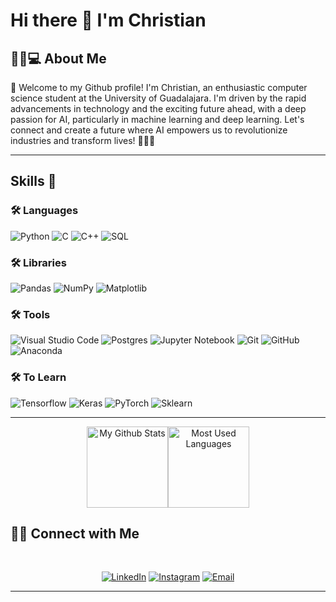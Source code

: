 # Hi there 👋 I'm Christian

<h2> 👨🏻💻 About Me </h2>

👋 Welcome to my Github profile! I'm Christian, an enthusiastic computer science student at the University of Guadalajara. I'm driven by the rapid advancements in technology and the exciting future ahead, with a deep passion for AI, particularly in machine learning and deep learning. Let's connect and create a future where AI empowers us to revolutionize industries and transform lives! 🚀🔥🤖
 <hr>

<h2>Skills 💪 </h2>

<h3>🛠 Languages</h3>

![Python](https://img.shields.io/badge/python-3670A0?style=for-the-badge&logo=python&logoColor=ffdd54)
![C](https://img.shields.io/badge/c-%2300599C.svg?style=for-the-badge&logo=c&logoColor=white)
![C++](https://img.shields.io/badge/c++-%2300599C.svg?style=for-the-badge&logo=c%2B%2B&logoColor=white)
![SQL](https://img.shields.io/badge/sql-%2300599C.svg?style=for-the-badge&logo=sql&logoColor=white)

<h3>🛠 Libraries</h3>

![Pandas](https://img.shields.io/badge/pandas-%23150458.svg?style=for-the-badge&logo=pandas&logoColor=white)
![NumPy](https://img.shields.io/badge/numpy-%23013243.svg?style=for-the-badge&logo=numpy&logoColor=white)
![Matplotlib](https://img.shields.io/badge/Matplotlib-%23ffffff.svg?style=for-the-badge&logo=Matplotlib&logoColor=black)

<h3>🛠 Tools</h3>

![Visual Studio Code](https://img.shields.io/badge/Visual%20Studio%20Code-0078d7.svg?style=for-the-badge&logo=visual-studio-code&logoColor=white)
![Postgres](https://img.shields.io/badge/postgres-%23316192.svg?style=for-the-badge&logo=postgresql&logoColor=white)
![Jupyter Notebook](https://img.shields.io/badge/jupyter-%23FA0F00.svg?style=for-the-badge&logo=jupyter&logoColor=white)
![Git](https://img.shields.io/badge/git-%23F05033.svg?style=for-the-badge&logo=git&logoColor=white)
![GitHub](https://img.shields.io/badge/github-%23121011.svg?style=for-the-badge&logo=github&logoColor=white)
![Anaconda](https://img.shields.io/badge/Anaconda-%2344A833.svg?style=for-the-badge&logo=anaconda&logoColor=white)

<h3>🛠 To Learn</h3>

![Tensorflow](https://img.shields.io/badge/Tensorflow-%23FF6F00.svg?style=for-the-badge&logo=Tensorflow&logoColor=white)
![Keras](https://img.shields.io/badge/Keras-%23D00000.svg?style=for-the-badge&logo=Keras&logoColor=white)
![PyTorch](https://img.shields.io/badge/PyTorch-%23EE4C2C.svg?style=for-the-badge&logo=PyTorch&logoColor=white)
![Sklearn](https://img.shields.io/badge/Sklearn-%23F7931E.svg?style=for-the-badge&logo=scikit-learn&logoColor=white)

<hr>

<p align="center"><img alt="My Github Stats" height=130 src="https://github-readme-stats.vercel.app/api?username=christian-munoz-rdzy&show_icons=true&theme=nord"><img alt="Most Used Languages" height=130 src="https://github-readme-stats.vercel.app/api/top-langs/?username=lchristian-munoz-rdz&layout=compact&theme=nord"></p>

<h2> 🤝🏻 Connect with Me </h2>
<br>
<p align="center">
<a href="www.linkedin.com/in/christian-munoz-rdz"><img alt="LinkedIn" src="https://img.shields.io/badge/LinkedIn-Christian%20Muñoz-blue?style=flat-square&logo=linkedin"></a>
<a href="https://www.instagram.com/stockfish098/"><img alt="Instagram" src="https://img.shields.io/badge/Instagram-stockfish098-black?style=flat-square&logo=instagram"></a>
<a href="mailto:christian.munoz.contacto@gmail.com"><img alt="Email" src="https://img.shields.io/badge/Email-christian.munoz.contacto@gmail.com-blue?style=flat-square&logo=gmail"></a>
</p>
<hr>